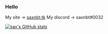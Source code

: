 ### Hello
My site -> [saxnbt.tk](https://saxnbt.tk)
My discord -> saxnbt#0032

[![sax's GitHub stats](https://github-readme-stats.vercel.app/api?username=saxnbt)](https://github.com/anuraghazra/github-readme-stats)

